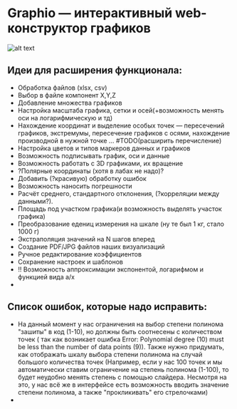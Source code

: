 # Graphio — интерактивный web-конструктор графиков
![alt text](graphio_logo_alt.png)

## Идеи для расширения функционала:
- Обработка файлов (xlsx, csv)
- Выбор в файле компонент X,Y,Z
- Добавление множества графиков
- Настройка масштаба графика, сетки и осей(+возможность менять оси на логарифмическую и тд)
- Нахождение координат и выделение особых точек — пересечений графиков, экстремумы, пересечение графиков с осями, нахождение производной в нужной точке ... #TODO(расширить перечисление)
- Настройка цветов и типов маркеров данных и графиков
- Возможность подписывать график, оси и данные
- Возможность работать с 3D графиками, их вращение 
- ?Полярные координаты (хотя в лабах не надо)?
- Добавить (?красивую) обработку ошибок
- Возможность наносить погрешности
- Расчёт среднего, стандартного отклонения, (?корреляции между данными?).
- Площадь под участком графика(и возможность выделять участок графика)
- Преобразование едениц измерения на шкале (ну те был 1 кг, стало 1000 г)
- Экстраполяция значений на N шагов вперед
- Создание PDF/JPG файлов наших визуализаций
- Ручное редактирование коэффициентов
- Сохранение настроек и шаблонов
- !! Возможность аппроксимации экспонентой, логарифмом и функцией вида a/x
- 





## Список ошибок, которые надо исправить:
- На данный момент у нас ограничения на выбор степени полинома "зашиты" в код (1-10), но должны быть соотнесены с количеством точек ( так как возникает ошибка Error: Polynomial degree (10) must be less than the number of data points (9)). Также нужно придумать, как отображать шкалу выбора степени полинома на случай большого количества точек (Например, если у нас 100 точек и мы автоматически ставим ограничение на степень полинома (1-100), то будет неудобно менять степень с помощью слайдера. Несмотря на это, у нас всё же в интерфейсе есть возможность вводить значение степени полинома, а также "прокликивать" его стрелочками)
-
